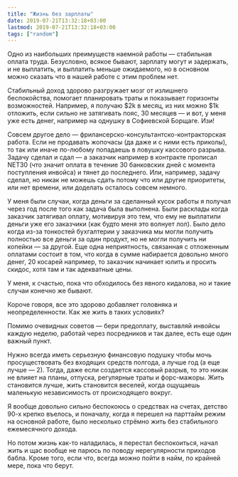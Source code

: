 ```yaml
---
title: "Жизнь без зарплаты"
date: 2019-07-21T13:32:18+03:00
lastmod: 2019-07-21T13:32:18+03:00
tags: ["random"]
---
```


Одно из наибольших преимуществ наемной работы — стабильная оплата труда. Безусловно, всякое бывают, зарплату могут и задержать, и не выплатить, и выплатить меньше ожидаемого, но в основном можно сказать что в нашей работе с этим проблем нет.

Стабильный доход здорово разгружает мозг от излишнего беспокойства, помогает планировать траты и показывает горизонты возможностей. Например, я получаю $2k в месяц, из них можно $1k отложить, если сильно не затягивать пояс, 30 месяцев — и вот, у меня уже есть денег, например на однушку в Софиевской Борщаге. Изи!

Совсем другое дело — фрилансерско-консультантско-контракторская работа. Если не продавать жопочасы (да даже и с ними есть приколы), то так или иначе по-любому попадаешь в ловушку кассового разрыва. Задачу сделал и сдал — а заказчик например в контракте прописал NET30 (что значит оплата в течение 30 банковских дней с момента поступления инвойса) и тянет до последнего. Или, например, задачу сделал, но никак не можешь сдать потому что или другие приоритеты, или нет времени, или доделать осталось совсем немного.

У меня были случаи, когда деньги за сделанный кусок работы я получал через год после того как задача была выполнена. Были расклады когда заказчик затягивал оплату, мотивируя это тем, что ему не выплатили деньги уже его заказчики (как будто меня это волнует лол). Было дело когда из-за тонкостей бухгалтерии у заказчика мы могли получить полностью все деньги за один продукт, но не могли получить ни копейки — за другой. Еще одна неприятность, связанная с отложенным оплатами состоит в том, что когда в сумме набирается довольно много денег, 20 косарей например, то заказчик начинает юлить и просить скидос, хотя там и так адекватные цены.

У меня, к счастью, пока что обходилось без явного кидалова, но и такие случаи конечно же бывают.

Короче говоря, все это здорово добавляет головняка и неопределенности. Как же жить в таких условиях?

Помимо очевидных советов — бери предоплату, выставляй инвойсы каждую неделю, работай через посредников и так далее, есть еще один важный пункт.

Нужно всегда иметь серьезную финансовую подушку чтобы мочь просуществовать без входящих средств полгода, а лучше год (а еще лучше — 2). Тогда, даже если создается кассовый разрыв, то это никак не влияет на планы, отпуска, регулярные траты и форс-мажоры. Жить становится лучше, жить становится веселей, когда ощущаешь маленькую независимость от происходящего вокруг.

Я вообще довольно сильно беспокоюсь о средствах на счетах, детство 90-х крепко въелось, и поначалу, когда я перешел на парттайм режим на основной работе, было несколько стрёмно жить без стабильного ежемесячного дохода.

Но потом жизнь как-то наладилась, я перестал беспокоиться, начал жить и щас вообще не парюсь по поводу нерегулярности приходов бабла. Кроме того, если что, всегда можно пойти в найм, по крайней мере, пока что берут.
